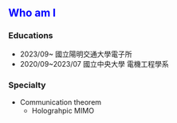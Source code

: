 ## <font color=#0000FF>Who am I</font>
### Educations
- 2023/09~ 國立陽明交通大學電子所
- 2020/09~2023/07 國立中央大學 電機工程學系
### Specialty
- Communication theorem
  - Holograhpic MIMO
<!--
**leefazhen/leefazhen** is a ✨ _special_ ✨ repository because its `README.md` (this file) appears on your GitHub profile.
Here are some ideas to get you started:

- 🔭 I’m currently working on ...
- 🌱 I’m currently learning ...
- 👯 I’m looking to collaborate on ...
- 🤔 I’m looking for help with ...
- 💬 Ask me about ...
- 📫 How to reach me: ...
- 😄 Pronouns: ...
- ⚡ Fun fact: ...
-->
